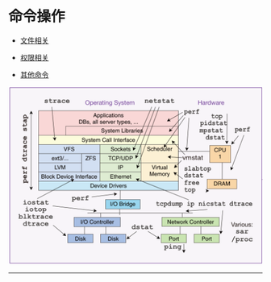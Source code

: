 # 命令操作

* [文件相关](fileOperation.md)

* [权限相关](permissionsOperation.md)

* [其他命令](other.md)

![images](operation-command.png)

***
